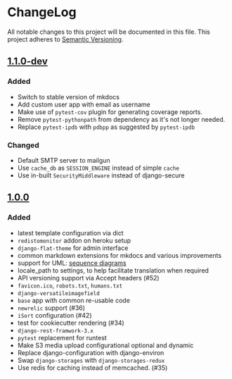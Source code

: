 # ChangeLog
All notable changes to this project will be documented in this file.
This project adheres to [Semantic Versioning](http://semver.org/).

## [1.1.0-dev]
### Added
- Switch to stable version of mkdocs 
- Add custom user app with email as username
- Make use of `pytest-cov` plugin for generating coverage reports.
- Remove `pytest-pythonpath` from dependency as it's not longer needed.
- Replace `pytest-ipdb` with `pdbpp` as suggested by `pytest-ipdb`

### Changed
- Default SMTP server to mailgun
- Use `cache_db` as `SESSION_ENGINE` instead of simple `cache`
- Use in-built `SecurityMiddleware` instead of django-secure

## [1.0.0]
### Added
- latest template configuration via dict
- `redistomonitor` addon on heroku setup
- `django-flat-theme` for admin interface
- common markdown extensions for mkdocs and various improvements
- support for UML: [sequence diagrams](http://en.wikipedia.org/wiki/Sequence_diagram)
- locale_path to settings, to help facilitate translation when required
- API versioning support via Accept headers (#52)
- `favicon.ico`, `robots.txt`, `humans.txt`
- `django-versatileimagefield`
- `base` app with common re-usable code
- `newrelic` support (#36)
- `iSort` configuration (#42)
- test for cookiecutter rendering (#34)
- `django-rest-framwork-3.x`
- `pytest` replacement for runtest
- Make S3 media upload configurational optional and dynamic
- Replace django-configuration with django-environ
- Swap `django-storages` with `django-storages-redux`
- Use redis for caching instead of memcached. (#35)

[1.1.0-dev]: https://github.com/Fueled/cookiecutter-django/compare/v1.0.0...master
[1.0.0]: https://github.com/Fueled/cookiecutter-django/compare/v0.0.1...v1.0.0
